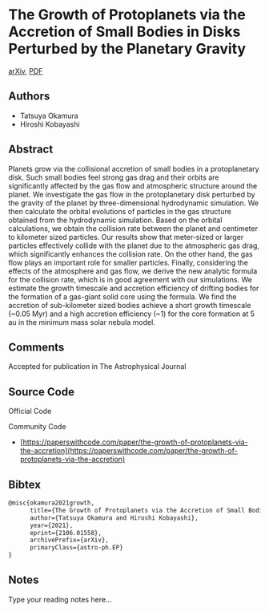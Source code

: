 
# The Growth of Protoplanets via the Accretion of Small Bodies in Disks Perturbed by the Planetary Gravity

[arXiv](https://arxiv.org/abs/2106.01558), [PDF](https://arxiv.org/pdf/2106.01558.pdf)

## Authors

- Tatsuya Okamura
- Hiroshi Kobayashi

## Abstract

Planets grow via the collisional accretion of small bodies in a protoplanetary disk. Such small bodies feel strong gas drag and their orbits are significantly affected by the gas flow and atmospheric structure around the planet. We investigate the gas flow in the protoplanetary disk perturbed by the gravity of the planet by three-dimensional hydrodynamic simulation. We then calculate the orbital evolutions of particles in the gas structure obtained from the hydrodynamic simulation. Based on the orbital calculations, we obtain the collision rate between the planet and centimeter to kilometer sized particles. Our results show that meter-sized or larger particles effectively collide with the planet due to the atmospheric gas drag, which significantly enhances the collision rate. On the other hand, the gas flow plays an important role for smaller particles. Finally, considering the effects of the atmosphere and gas flow, we derive the new analytic formula for the collision rate, which is in good agreement with our simulations. We estimate the growth timescale and accretion efficiency of drifting bodies for the formation of a gas-giant solid core using the formula. We find the accretion of sub-kilometer sized bodies achieve a short growth timescale (~0.05 Myr) and a high accretion efficiency (~1) for the core formation at 5 au in the minimum mass solar nebula model.

## Comments

Accepted for publication in The Astrophysical Journal

## Source Code

Official Code



Community Code

- [https://paperswithcode.com/paper/the-growth-of-protoplanets-via-the-accretion](https://paperswithcode.com/paper/the-growth-of-protoplanets-via-the-accretion)

## Bibtex

```tex
@misc{okamura2021growth,
      title={The Growth of Protoplanets via the Accretion of Small Bodies in Disks Perturbed by the Planetary Gravity}, 
      author={Tatsuya Okamura and Hiroshi Kobayashi},
      year={2021},
      eprint={2106.01558},
      archivePrefix={arXiv},
      primaryClass={astro-ph.EP}
}
```

## Notes

Type your reading notes here...

